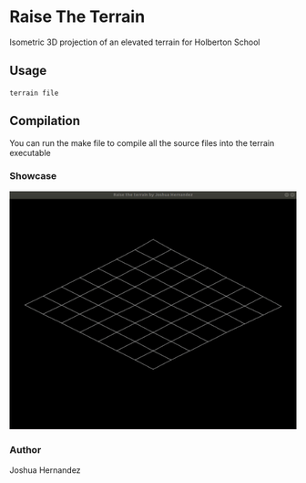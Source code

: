# Raise The Terrain

Isometric 3D projection of an elevated terrain for Holberton School

## Usage

```
terrain file
```

## Compilation

You can run the make file to compile all the source files into the terrain executable

### Showcase

![Raise The Terrain](raise_the_terrain.gif)

### Author

Joshua Hernandez
